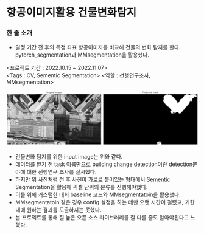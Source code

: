 # 항공이미지활용 건물변화탐지
### 한 줄 소개
- 일정 기간 전 후의 특정 좌표 항공이미지를 비교해 건물의 변화 탐지를 한다. pytorch_segmentation과 MMsegmentation을 활용했다.

<프로젝트 기간 : 2022.10.15 ~ 2022.11.07>   
<Tags : CV, Sementic Segmentation>
<역할 : 선행연구조사, MMsegmentation>

<img src = './img/mm.png'>

- 건물변화 탐지를 위한 input image는 위와 같다.
- 데이터를 받기 전 task 이름만으로 building change detection이란 detection분야에 대한 선행연구 조사를 실시했다.
- 하지만 위 사진처럼 전 후 사진이 가로로 붙어있는 형태에서 Sementic Segmentation을 활용해 픽셀 단위의 분류를 진행해야했다.
- 이를 위해 커스텀한 대회 baseline 코드와 MMsegmentatoin을 활용했다.
- MMsegmentatoin 같은 경우 config 설정을 하는 데만 오랜 시간이 걸렸고, 기한 내에 원하는 결과를 도출하지는 못했다.
- 본 프로젝트를 통해 질 높은 오픈 소스 라이브러리를 잘 다룰 줄도 알아야된다고 느꼈다.
